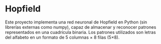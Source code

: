 # Hopfield
Este proyecto implementa una red neuronal de Hopfield en Python (sin librerías externas como numpy), capaz de almacenar y reconocer patrones representados en una cuadrícula binaria. Los patrones utilizados son letras del alfabeto en un formato de 5 columnas × 8 filas (5×8).
